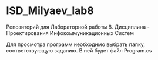 # ISD_Milyaev_lab8
Репозиторий для Лабораторной работы 8. Дисциплина - Проектирования Инфокоммуникационных Систем

Для просмотра программ необходимо выбрать папку, соответствующую заданию. В ней будет файл Program.cs
